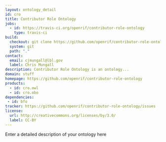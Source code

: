 ```yaml
---
layout: ontology_detail
id: cro
title: Contributor Role Ontology
jobs:
  - id: https://travis-ci.org/openrif/contributor-role-ontology
    type: travis-ci
build:
  checkout: git clone https://github.com/openrif/contributor-role-ontology.git
  system: git
  path: "."
contact:
  email: cjmungall@lbl.gov
  label: Chris Mungall
description: Contributor Role Ontology is an ontology...
domain: stuff
homepage: https://github.com/openrif/contributor-role-ontology
products:
  - id: cro.owl
  - id: cro.obo
dependencies:
 - id: bfo
tracker: https://github.com/openrif/contributor-role-ontology/issues
license:
  url: http://creativecommons.org/licenses/by/3.0/
  label: CC-BY
---
```


Enter a detailed description of your ontology here
